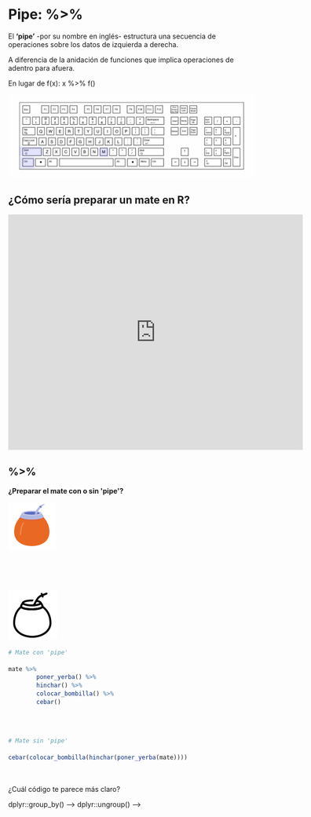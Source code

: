 # Pipe: **%>%**

El **‘pipe’** -por su nombre en inglés- estructura una secuencia de operaciones sobre los datos de izquierda a derecha.

A diferencia de la anidación de funciones que implica operaciones de adentro para afuera. 

En lugar de f(x): x %>% f()

![](https://raw.githubusercontent.com/calcita/Curso-rECH/master/images/pipe-shortcut.png)

## ¿Cómo sería preparar un mate en R?

<iframe src="https://giphy.com/embed/2x0UnZn4CNObIedrqG" width="600" height="480" frameBorder="0" class="giphy-embed" allowFullScreen></iframe><p><a href="https://giphy.com/gifs/emoji-mate-emojidelmate-2x0UnZn4CNObIedrqG"></a></p>


## %>% 

**¿Preparar el mate con o sin 'pipe'?**


![](https://raw.githubusercontent.com/calcita/Curso-rECH/master/images/icons8-mate-96.png)

<br><br><br><br>
![](https://raw.githubusercontent.com/calcita/Curso-rECH/master/images/icons8-mate-100.png)






```r
# Mate con 'pipe'

mate %>% 
        poner_yerba() %>%
        hinchar() %>%
        colocar_bombilla() %>%
        cebar()
```
<br><br>


```r
# Mate sin 'pipe'

cebar(colocar_bombilla(hinchar(poner_yerba(mate))))
```



<br><br>
¿Cuál código te parece más claro?
<!-- --- -->
<!-- # Equivalencias -->

<!-- ![](https://raw.githubusercontent.com/calcita/Curso-rECH/master/images/equivalencias.png) -->

<!-- Y hay otros varios operadores útiles de la librería [magrittr](https://github.com/tidyverse/magrittr/blob/master/vignettes/magrittr.Rmd) -->


<!-- # %<>% -->

<!-- - La librería `magrittr` trae también entre sus funciones y operadores, un pipe de asignación. -->
<!-- <br><br> -->
<!-- -- -->

<!-- - Con el operador `%<>%` además de conectar nuestro objeto con las funciones subsiguientes, sobreescribe con el resultado de todo el proceso el objeto inicial. -->
<!-- -- -->

<!-- ```{r eval=FALSE} -->
<!-- h2018 <- h2018 %>% filter(dpto == 1) -->

<!-- ``` -->
<!-- -- -->

<!-- Es lo mismo que... -->
<!-- ```{r} -->

<!-- library(magrittr) -->

<!-- h2018 %<>% filter(dpto == 1) -->
<!-- ``` -->


<!-- --- -->
<!-- # <!--html_preserve--><i class="fas  fa-user-friends " style="color:#fc9272;"></i><!--/html_preserve-->  dplyr::group_by() -->

<!-- ```{r eval=FALSE} -->
<!-- h2018_sub %>% -->
<!--   group_by(region_3) %>% -->
<!--   summarise(promedio_y = mean(ht11)) -->
<!-- ``` -->


<!-- Sin el pipe teníamos: -->

<!-- ```{r eval=FALSE} -->
<!-- # promedio de ingresos por cada Región -->

<!-- summarise(group_by(h2018, region_3), promedio = mean(ht11)) -->
<!-- ``` -->

<!-- --- -->
<!-- # <!--html_preserve--><i class="fas  fa-user-friends " style="color:#fc9272;"></i><!--/html_preserve-->  dplyr::ungroup() -->

<!-- La función `ungroup()` te permitirá desagrupar para volver agrupar por otra variable dentro de la misma concatenación de acciones. -->

<!-- ```{r eval=FALSE} -->
<!-- h2018_sub %>% -->
<!--   group_by(region_3) %>% -->
<!--   mutate(media_y_region = mean(ht11)) %>% -->
<!--   ungroup() %>% -->
<!--   group_by(dpto) %>% -->
<!--   mutate(media_y_dpto = mean(ht11)) -->

<!-- ``` -->

